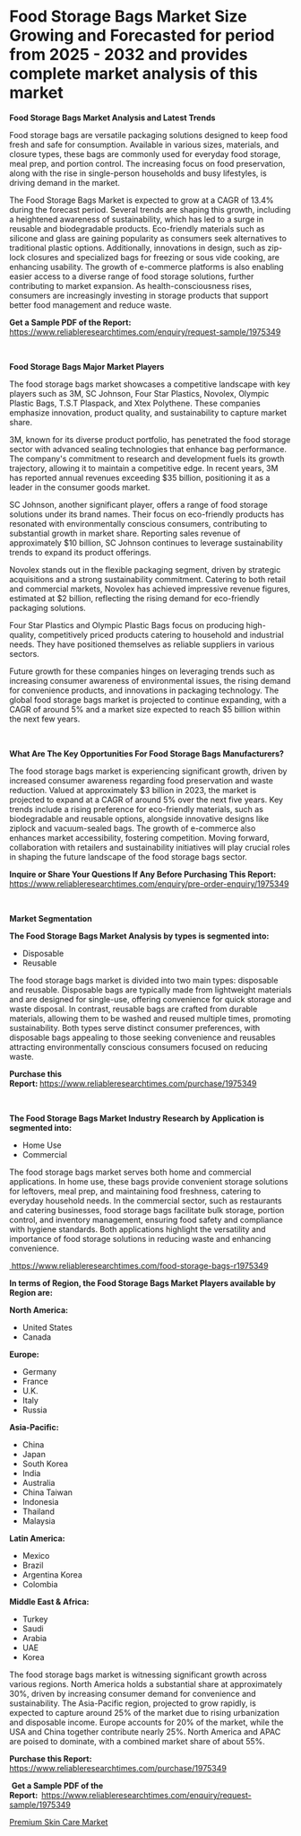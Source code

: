 <p><h1>Food Storage Bags Market Size Growing and Forecasted for period from 2025 - 2032 and provides complete market analysis of this market</h1></p><p><strong>Food Storage Bags Market Analysis and Latest Trends</strong></p>
<p><p>Food storage bags are versatile packaging solutions designed to keep food fresh and safe for consumption. Available in various sizes, materials, and closure types, these bags are commonly used for everyday food storage, meal prep, and portion control. The increasing focus on food preservation, along with the rise in single-person households and busy lifestyles, is driving demand in the market.</p><p>The Food Storage Bags Market is expected to grow at a CAGR of 13.4% during the forecast period. Several trends are shaping this growth, including a heightened awareness of sustainability, which has led to a surge in reusable and biodegradable products. Eco-friendly materials such as silicone and glass are gaining popularity as consumers seek alternatives to traditional plastic options. Additionally, innovations in design, such as zip-lock closures and specialized bags for freezing or sous vide cooking, are enhancing usability. The growth of e-commerce platforms is also enabling easier access to a diverse range of food storage solutions, further contributing to market expansion. As health-consciousness rises, consumers are increasingly investing in storage products that support better food management and reduce waste.</p></p>
<p><strong>Get a Sample PDF of the Report:&nbsp;</strong> <a href="https://www.reliableresearchtimes.com/enquiry/request-sample/1975349?utm_campaign=2232&utm_medium=2&utm_source=Github&utm_content=ia&utm_term=05042025&utm_id=food-storage-bags">https://www.reliableresearchtimes.com/enquiry/request-sample/1975349</a></p>
<p>&nbsp;</p>
<p><strong>Food Storage Bags Major Market Players</strong></p>
<p><p>The food storage bags market showcases a competitive landscape with key players such as 3M, SC Johnson, Four Star Plastics, Novolex, Olympic Plastic Bags, T.S.T Plaspack, and Xtex Polythene. These companies emphasize innovation, product quality, and sustainability to capture market share.</p><p>3M, known for its diverse product portfolio, has penetrated the food storage sector with advanced sealing technologies that enhance bag performance. The company's commitment to research and development fuels its growth trajectory, allowing it to maintain a competitive edge. In recent years, 3M has reported annual revenues exceeding $35 billion, positioning it as a leader in the consumer goods market.</p><p>SC Johnson, another significant player, offers a range of food storage solutions under its brand names. Their focus on eco-friendly products has resonated with environmentally conscious consumers, contributing to substantial growth in market share. Reporting sales revenue of approximately $10 billion, SC Johnson continues to leverage sustainability trends to expand its product offerings.</p><p>Novolex stands out in the flexible packaging segment, driven by strategic acquisitions and a strong sustainability commitment. Catering to both retail and commercial markets, Novolex has achieved impressive revenue figures, estimated at $2 billion, reflecting the rising demand for eco-friendly packaging solutions.</p><p>Four Star Plastics and Olympic Plastic Bags focus on producing high-quality, competitively priced products catering to household and industrial needs. They have positioned themselves as reliable suppliers in various sectors.</p><p>Future growth for these companies hinges on leveraging trends such as increasing consumer awareness of environmental issues, the rising demand for convenience products, and innovations in packaging technology. The global food storage bags market is projected to continue expanding, with a CAGR of around 5% and a market size expected to reach $5 billion within the next few years.</p></p>
<p>&nbsp;</p>
<p><strong>What Are The Key Opportunities For Food Storage Bags Manufacturers?</strong></p>
<p><p>The food storage bags market is experiencing significant growth, driven by increased consumer awareness regarding food preservation and waste reduction. Valued at approximately $3 billion in 2023, the market is projected to expand at a CAGR of around 5% over the next five years. Key trends include a rising preference for eco-friendly materials, such as biodegradable and reusable options, alongside innovative designs like ziplock and vacuum-sealed bags. The growth of e-commerce also enhances market accessibility, fostering competition. Moving forward, collaboration with retailers and sustainability initiatives will play crucial roles in shaping the future landscape of the food storage bags sector.</p></p>
<p><strong>Inquire or Share Your Questions If Any Before Purchasing This Report:</strong> <a href="https://www.reliableresearchtimes.com/enquiry/pre-order-enquiry/1975349?utm_campaign=2232&utm_medium=2&utm_source=Github&utm_content=ia&utm_term=05042025&utm_id=food-storage-bags">https://www.reliableresearchtimes.com/enquiry/pre-order-enquiry/1975349</a></p>
<p>&nbsp;</p>
<p><strong>Market Segmentation</strong></p>
<p><strong>The Food Storage Bags Market Analysis by types is segmented into:</strong></p>
<p><ul><li>Disposable</li><li>Reusable</li></ul></p>
<p><p>The food storage bags market is divided into two main types: disposable and reusable. Disposable bags are typically made from lightweight materials and are designed for single-use, offering convenience for quick storage and waste disposal. In contrast, reusable bags are crafted from durable materials, allowing them to be washed and reused multiple times, promoting sustainability. Both types serve distinct consumer preferences, with disposable bags appealing to those seeking convenience and reusables attracting environmentally conscious consumers focused on reducing waste.</p></p>
<p><strong>Purchase this Report:&nbsp;</strong><a href="https://www.reliableresearchtimes.com/purchase/1975349?utm_campaign=2232&utm_medium=2&utm_source=Github&utm_content=ia&utm_term=05042025&utm_id=food-storage-bags">https://www.reliableresearchtimes.com/purchase/1975349</a></p>
<p>&nbsp;</p>
<p><strong>The Food Storage Bags Market Industry Research by Application is segmented into:</strong></p>
<p><ul><li>Home Use</li><li>Commercial</li></ul></p>
<p><p>The food storage bags market serves both home and commercial applications. In home use, these bags provide convenient storage solutions for leftovers, meal prep, and maintaining food freshness, catering to everyday household needs. In the commercial sector, such as restaurants and catering businesses, food storage bags facilitate bulk storage, portion control, and inventory management, ensuring food safety and compliance with hygiene standards. Both applications highlight the versatility and importance of food storage solutions in reducing waste and enhancing convenience.</p></p>
<p><a href="https://www.reliableresearchtimes.com/food-storage-bags-r1975349?utm_campaign=2232&utm_medium=2&utm_source=Github&utm_content=ia&utm_term=05042025&utm_id=food-storage-bags">&nbsp;https://www.reliableresearchtimes.com/food-storage-bags-r1975349</a></p>
<p><strong>In terms of Region, the Food Storage Bags Market Players available by Region are:</strong></p>
<p>
    <p> <strong> North America: </strong>
        <ul>
            <li>United States</li>
            <li>Canada</li>
        </ul>
        </p> 
    <p> <strong> Europe: </strong>
        <ul>
            <li>Germany</li>
            <li>France</li>
            <li>U.K.</li>
            <li>Italy</li>
            <li>Russia</li>
        </ul>
        </p> 
    <p> <strong> Asia-Pacific: </strong>
        <ul>
            <li>China</li>
            <li>Japan</li>
            <li>South Korea</li>
            <li>India</li>
            <li>Australia</li>
            <li>China Taiwan</li>
            <li>Indonesia</li>
            <li>Thailand</li>
            <li>Malaysia</li>
        </ul>
        </p> 
    <p> <strong> Latin America: </strong>
        <ul>
            <li>Mexico</li>
            <li>Brazil</li>
            <li>Argentina Korea</li>
            <li>Colombia</li>
        </ul>
        </p> 
    <p> <strong> Middle East & Africa: </strong>
        <ul>
            <li>Turkey</li>
            <li>Saudi</li>
            <li>Arabia</li>
            <li>UAE</li>
            <li>Korea</li>
        </ul>
    </p>
    </p>
<p><p>The food storage bags market is witnessing significant growth across various regions. North America holds a substantial share at approximately 30%, driven by increasing consumer demand for convenience and sustainability. The Asia-Pacific region, projected to grow rapidly, is expected to capture around 25% of the market due to rising urbanization and disposable income. Europe accounts for 20% of the market, while the USA and China together contribute nearly 25%. North America and APAC are poised to dominate, with a combined market share of about 55%.</p></p>
<p><strong>Purchase this Report: </strong><a href="https://www.reliableresearchtimes.com/purchase/1975349?utm_campaign=2232&utm_medium=2&utm_source=Github&utm_content=ia&utm_term=05042025&utm_id=food-storage-bags">https://www.reliableresearchtimes.com/purchase/1975349</a></p>
<p>&nbsp;<strong>Get a Sample PDF of the Report:&nbsp;&nbsp;</strong><a href="https://www.reliableresearchtimes.com/enquiry/request-sample/1975349?utm_campaign=2232&utm_medium=2&utm_source=Github&utm_content=ia&utm_term=05042025&utm_id=food-storage-bags">https://www.reliableresearchtimes.com/enquiry/request-sample/1975349</a></p>
<p><strong></strong></p>
<p><p><a href="https://github.com/nicoletavirag/Market-Research-Report-List-5/blob/main/premium-skin-care-market.md?utm_campaign=2232&utm_medium=2&utm_source=Github&utm_content=ia&utm_term=05042025&utm_id=food-storage-bags">Premium Skin Care Market</a></p></p>